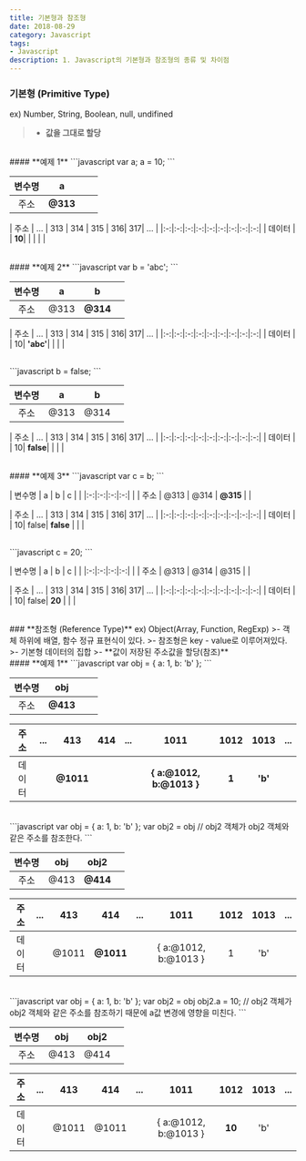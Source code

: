 ```yaml
---
title: 기본형과 참조형
date: 2018-08-29 
category: Javascript
tags:
- Javascript
description: 1. Javascript의 기본형과 참조형의 종류 및 차이점
---
```


### **기본형 (Primitive Type)**
ex) Number, String, Boolean, null, undifined
>- **값을 그대로 할당**

<br>
#### **예제 1**
```javascript
var a;
a = 10;
```

| 변수명  |  a |   |   |
|:-:|:-:|:-:|:-:|
| 주소  |  **@313** |   |   |

| 주소  |  ... | 313  | 314  | 315  | 316| 317| ... | 
|:-:|:-:|:-:|:-:|:-:|:-:|:-:|:-:|:-:|
| 데이터 |      | **10**| |      |   | |  

<br>
#### **예제 2**
```javascript
var b = 'abc';
```

| 변수명  |  a |  b |   |
|:-:|:-:|:-:|:-:|
| 주소  |  @313 | **@314**  |   |

| 주소  |  ... | 313  | 314  | 315  | 316| 317| ... | 
|:-:|:-:|:-:|:-:|:-:|:-:|:-:|:-:|:-:|
| 데이터 |      | 10| **'abc'**|   |   | |  

<br>
```javascript
b = false;
```

| 변수명  |  a |  b |   |
|:-:|:-:|:-:|:-:|
| 주소  |  @313 | @314  |   |

| 주소  |  ... | 313  | 314  | 315  | 316| 317| ... | 
|:-:|:-:|:-:|:-:|:-:|:-:|:-:|:-:|:-:|
| 데이터 |      | 10| **false**|   |   | |  

<br>
#### **예제 3**
```javascript
var c = b;
```

| 변수명 |  a |  b | c  | |
|:-:|:-:|:-:|:-:| |
| 주소  |  @313 | @314  | **@315**  | |

| 주소  |  ... | 313  | 314  | 315  | 316| 317| ... | 
|:-:|:-:|:-:|:-:|:-:|:-:|:-:|:-:|:-:|
| 데이터 |      | 10| false| **false**  |   | |  

<br>
```javascript
c = 20;
```

| 변수명 |  a |  b | c  | |
|:-:|:-:|:-:|:-:| |
| 주소  |  @313 | @314  | @315  | |

| 주소  |  ... | 313  | 314  | 315  | 316| 317| ... | 
|:-:|:-:|:-:|:-:|:-:|:-:|:-:|:-:|:-:|
| 데이터 |      | 10| false|  **20** |   | |  

<br>
### **참조형 (Reference Type)**
ex) Object(Array, Function, RegExp)
>- 객체 하위에 배열, 함수 정규 표현식이 있다.
>- 참조형은 key - value로 이루어져있다.
>- 기본형 데이터의 집합
>- **값이 저장된 주소값을 할당(참조)**

<br>
#### **예제 1**
```javascript
var obj = { 
	a: 1,
	b: 'b'
};
```

| 변수명  |  obj |   |   |
|:-:|:-:|:-:|:-:|
| 주소  |  **@413** |   |   |


| 주소  |  ... | 413  | 414  | ...  | 1011  | 1012 | 1013  | ...|
|:-:|:-:|:-:|:-:|:-:|:-:|:-:|:-:|:-:|
| 데이터 |      |**@1011** | |      |  **{ a:@1012, b:@1013 }** | **1**|  **'b'**| 

<br>
```javascript
var obj = { 
	a: 1,
	b: 'b'
};
var obj2 = obj // obj2 객체가 obj2 객체와 같은 주소를 참조한다.
```

| 변수명  |  obj | obj2  |   |
|:-:|:-:|:-:|:-:|
| 주소  |  @413 | **@414**  |   |


| 주소  |  ... | 413  | 414  | ...  | 1011  | 1012 | 1013  | ...|
|:-:|:-:|:-:|:-:|:-:|:-:|:-:|:-:|:-:|
| 데이터 |      |@1011 | **@1011**|      |  { a:@1012, b:@1013 } | 1|  'b'| 

<br>
```javascript
var obj = { 
	a: 1,
	b: 'b'
};
var obj2 = obj 
obj2.a = 10; // obj2 객체가 obj2 객체와 같은 주소를 참조하기 때문에 a값 변경에 영향을 미친다. 
```

| 변수명  |  obj | obj2  |   |
|:-:|:-:|:-:|:-:|
| 주소  |  @413 | @414  |   |


| 주소  |  ... | 413  | 414  | ...  | 1011  | 1012 | 1013  | ...|
|:-:|:-:|:-:|:-:|:-:|:-:|:-:|:-:|:-:|
| 데이터 |      |@1011 | @1011|      |  { a:@1012, b:@1013 } | **10**|  'b'| 